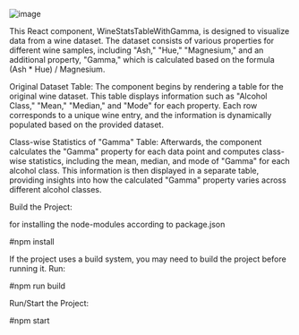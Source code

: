 ![image](https://github.com/vinayak-blip/manufac-assignment/assets/65493435/7bf14c67-128b-4403-8cf7-551af692c559)

This React component, WineStatsTableWithGamma, is designed to visualize data from a wine dataset. The dataset consists of various properties for different wine samples, including "Ash," "Hue," "Magnesium," and an additional property, "Gamma," which is calculated based on the formula (Ash * Hue) / Magnesium.

Original Dataset Table:
The component begins by rendering a table for the original wine dataset. This table displays information such as "Alcohol Class," "Mean," "Median," and "Mode" for each property. Each row corresponds to a unique wine entry, and the information is dynamically populated based on the provided dataset.

Class-wise Statistics of "Gamma" Table:
Afterwards, the component calculates the "Gamma" property for each data point and computes class-wise statistics, including the mean, median, and mode of "Gamma" for each alcohol class. This information is then displayed in a separate table, providing insights into how the calculated "Gamma" property varies across different alcohol classes.


Build the Project:

for installing the node-modules according to package.json

#npm install

If the project uses a build system, you may need to build the project before running it. Run:

#npm run build

Run/Start the Project:

#npm start
